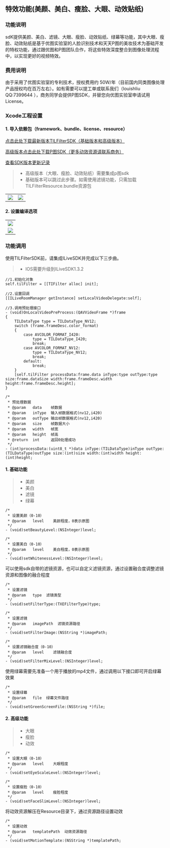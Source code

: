 ## 特效功能(美颜、美白、瘦脸、大眼、动效贴纸)

### 功能说明

sdK提供美颜、美白、滤镜、大眼、瘦脸、动效贴纸、绿幕等功能，其中大眼、瘦脸、动效贴纸是基于优图实验室的人脸识别技术和天天P图的美妆技术为基础开发的特权功能，通过跟优图和P图团队合作，将这些特效深度整合到图像处理流程中，以实现更好的视频特效。

### 费用说明

由于采用了优图实验室的专利技术，授权费用约 50W/年（目前国内同类图像处理产品授权均在百万左右）。如有需要可以提工单或联系我们（louishliu QQ:7399644 ），商务同学会提供P图SDK，并替您向优图实验室申请试用 License。

### Xcode工程设置

#### 1. 导入依赖包（framework、bundle、license、resource）

[点击此处下载最新版本TILFilterSDK（基础版本和高级版本）](http://dldir1.qq.com/hudongzhibo/ILiveSDK/TILFilterSDK_1.2.0.zip)

[高级版本点击此处下载P图SDK（更多动效资源请联系商务）](http://dldir1.qq.com/hudongzhibo/ILiveSDK/Pitu.zip)

[查看SDK版本更新记录](https://github.com/zhaoyang21cn/ILiveSDK_iOS_Suixinbo/blob/master/doc/TILFilterSDK_ChangeList.md)

>* 高级版本（大眼、瘦脸、动效贴纸）需要集成p图sdk
>* 基础版本可以跳过此步骤。如需使用滤镜功能，只需加载TILFilterResource.bundle资源包

| | | 
:-----:|:-----:|
![](https://mc.qcloudimg.com/static/img/42f75e24f9dcfb82faf5681b853910e2/1.png)|![](https://mc.qcloudimg.com/static/img/9d80f889c53cd9ecf5ba8c67ef5ae3ef/2.png)|


#### 2. 设置编译选项

| |
:-----:|
![](https://mc.qcloudimg.com/static/img/3c1f508f3eb4a123f15e3b5dbbffcf39/3.png)|
![](https://mc.qcloudimg.com/static/img/4e9d4875e5c837866779ddda7dbc7167/4.png)|

### 功能调用

使用TILFilterSDK前，请集成ILiveSDK并完成以下三步曲。

>* IOS需要升级到ILiveSDK1.3.2

```object-c
//1.初始化对象
self.tilFilter = [[TIFilter alloc] init];

//2.设置回调
[[ILiveRoomManager getInstance] setLocalVideoDelegate:self];

//3.调用预处理接口
- (void)OnLocalVideoPreProcess:(QAVVideoFrame *)frame
{
    TILDataType type = TILDataType_NV12;
    switch (frame.frameDesc.color_format)
    {
        case AVCOLOR_FORMAT_I420:
            type = TILDataType_I420;
            break;
        case AVCOLOR_FORMAT_NV12:
            type = TILDataType_NV12;
            break;
        default:
            break;
    }
    [self.tilFilter processData:frame.data inType:type outType:type size:frame.dataSize width:frame.frameDesc.width height:frame.frameDesc.height];
}
```

```object-c
/*
 * 预处理数据
 * @param   data    帧数据
 * @param   inType  输入帧数据格式(nv12,i420)
 * @param   outType 输出帧数据格式(nv12,i420)
 * @param   size    帧数据大小
 * @param   width   帧宽
 * @param   height  帧高
 * @return  int     返回0处理成功
 */
- (int)processData:(uint8_t *)data inType:(TILDataType)inType outType:(TILDataType)outType size:(int)size width:(int)width height:(int)height;
```

#### 1. 基础功能

>* 美颜
>* 美白
>* 滤镜
>* 绿幕


```object-c
/*
 * 设置美颜（0-10）
 * @param   level    美颜程度，0表示原图
 */
- (void)setBeautyLevel:(NSInteger)level;

/*
 * 设置美白（0-10）
 * @param   level    美白程度，0表示原图
 */
- (void)setWhitenessLevel:(NSInteger)level;
```

可以使用sdk自带的滤镜资源，也可以自定义滤镜资源，通过设置融合度调整滤镜资源和图像的融合程度

```object-c
/*
 * 设置滤镜
 * @param   type  滤镜类型
 */
- (void)setFilterType:(TXEFilterType)type;

/*
 * 设置滤镜
 * @param   imagePath  滤镜资源路径
 */
- (void)setFilterImage:(NSString *)imagePath;

/*
 * 设置滤镜融合度（0-10）
 * @param   level    滤镜融合度
 */
- (void)setFilterMixLevel:(NSInteger)level;
```

使用绿幕需要先准备一个用于播放的mp4文件，通过调用以下接口即可开启绿幕效果

```object-c
/*
 * 设置绿幕
 * @param   file  绿幕文件路径
 */
- (void)setGreenScreenFile:(NSString *)file;
```

#### 2. 高级功能

>* 大眼
>* 瘦脸
>* 动效


```object-c
/*
 * 设置大眼（0-10）
 * @param   level    大眼程度
 */
- (void)setEyeScaleLevel:(NSInteger)level;

/*
 * 设置瘦脸（0-10）
 * @param   level    瘦脸程度
 */
- (void)setFaceSlimLevel:(NSInteger)level;
```

将动效资源解压在Resource目录下，通过资源路径设置动效

```object-c
/*
 * 设置动效
 * @param   templatePath  动效资源路径
 */
- (void)setMotionTemplate:(NSString *)templatePath;
```


